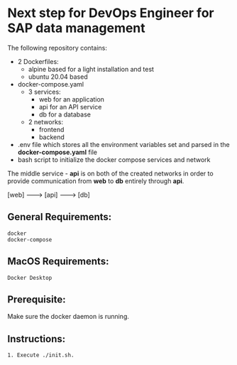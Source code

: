 # Next step for DevOps Engineer for SAP data management
The following repository contains:
- 2 Dockerfiles:
    - alpine based for a light installation and test
    - ubuntu 20.04 based
- docker-compose.yaml
    - 3 services:
        - web for an application
        - api for an API service
        - db for a database
    - 2 networks:
        - frontend
        - backend
- .env file which stores all the environment variables set and parsed in the **docker-compose.yaml** file
- bash script to initialize the docker compose services and network

The middle service - **api** is on both of the created networks in order to provide communication from **web** to **db** entirely through **api**.

[web] ---> [api] ---> [db]

## General Requirements:
```
docker
docker-compose
```
## MacOS Requirements:
```
Docker Desktop
```

## Prerequisite:
Make sure the docker daemon is running.

## Instructions:

```
1. Execute ./init.sh.
```

